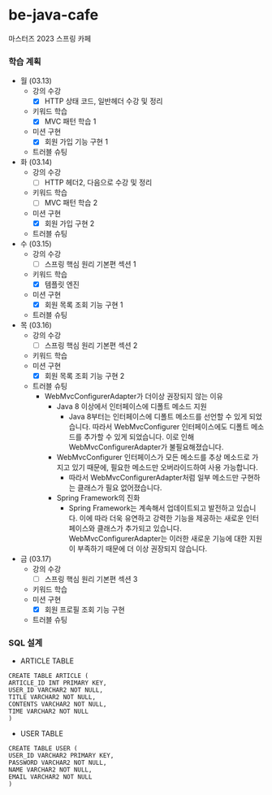 # be-java-cafe
마스터즈 2023 스프링 카페

### 학습 계획
* 월 (03.13)
  * 강의 수강
    * [x] HTTP 상태 코드, 일반헤더 수강 및 정리
  * 키워드 학습
    * [x] MVC 패턴 학습 1
  * 미션 구현
    * [x] 회원 가입 기능 구현 1
  * 트러블 슈팅
* 화 (03.14)
  * 강의 수강
    * [ ] HTTP 헤더2, 다음으로 수강 및 정리
  * 키워드 학습
    * [ ] MVC 패턴 학습 2
  * 미션 구현
    * [x] 회원 가입 구현 2
  * 트러블 슈팅
* 수 (03.15)
  * 강의 수강
    * [ ] 스프링 핵심 원리 기본편 섹션 1
  * 키워드 학습
    * [x] 템플릿 엔진
  * 미션 구현
    * [x] 회원 목록 조회 기능 구현 1
  * 트러블 슈팅
* 목 (03.16)
  * 강의 수강
    * [ ] 스프링 핵심 원리 기본편 섹션 2
  * 키워드 학습
  * 미션 구현
    * [x] 회원 목록 조회 기능 구현 2
  * 트러블 슈팅
    * WebMvcConfigurerAdapter가 더이상 권장되지 않는 이유
      * Java 8 이상에서 인터페이스에 디폴트 메소드 지원
        * Java 8부터는 인터페이스에 디폴트 메소드를 선언할 수 있게 되었습니다. 따라서 WebMvcConfigurer 인터페이스에도 디폴트 메소드를 추가할 수 있게 되었습니다. 이로 인해 WebMvcConfigurerAdapter가 불필요해졌습니다. 
      * WebMvcConfigurer 인터페이스가 모든 메소드를 추상 메소드로 가지고 있기 때문에, 필요한 메소드만 오버라이드하여 사용 가능합니다. 
        * 따라서 WebMvcConfigurerAdapter처럼 일부 메소드만 구현하는 클래스가 필요 없어졌습니다. 
      * Spring Framework의 진화
        * Spring Framework는 계속해서 업데이트되고 발전하고 있습니다. 이에 따라 더욱 유연하고 강력한 기능을 제공하는 새로운 인터페이스와 클래스가 추가되고 있습니다. WebMvcConfigurerAdapter는 이러한 새로운 기능에 대한 지원이 부족하기 때문에 더 이상 권장되지 않습니다.
* 금 (03.17)
  * 강의 수강
    * [ ] 스프링 핵심 원리 기본편 섹션 3
  * 키워드 학습
  * 미션 구현
    * [x] 회원 프로필 조회 기능 구현
  * 트러블 슈팅


### SQL 설계

* ARTICLE TABLE
```h2
CREATE TABLE ARTICLE (
ARTICLE_ID INT PRIMARY KEY,
USER_ID VARCHAR2 NOT NULL,
TITLE VARCHAR2 NOT NULL,
CONTENTS VARCHAR2 NOT NULL,
TIME VARCHAR2 NOT NULL
)
```

* USER TABLE
```h2
CREATE TABLE USER (
USER_ID VARCHAR2 PRIMARY KEY,
PASSWORD VARCHAR2 NOT NULL,
NAME VARCHAR2 NOT NULL,
EMAIL VARCHAR2 NOT NULL
)
```
